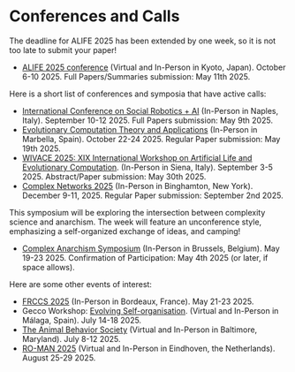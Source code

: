 # Conferences and Calls

The deadline for ALIFE 2025 has been extended by one week, so it is not too late to submit your paper!

- [ALIFE 2025 conference](https://2025.alife.org/submit) (Virtual and In-Person in Kyoto, Japan). October 6-10 2025. Full Papers/Summaries submission: May 11th 2025.

Here is a short list of conferences and symposia that have active calls:

- [International Conference on Social Robotics + AI](https://icsr2025.eu/call-for-papers/) (In-Person in Naples, Italy). September 10-12 2025. Full Papers submission: May 9th 2025.
- [Evolutionary Computation Theory and Applications](https://ecta.scitevents.org/) (In-Person in Marbella, Spain). October 22-24 2025. Regular Paper submission: May 19th 2025.
- [WIVACE 2025: XIX International Workshop on Artificial Life and Evolutionary Computation](wivace2025.diism.unisi.it). (In-Person in Siena, Italy). September 3-5 2025. Abstract/Paper submission: May 30th 2025.
- [Complex Networks 2025](https://complexnetworks.org) (In-Person in Binghamton, New York). December 9-11, 2025. Regular Paper submission: September 2nd 2025.

This symposium will be exploring the intersection between complexity science and anarchism. The week will feature an unconference style, emphasizing a self-organized exchange of ideas, and camping!

- [Complex Anarchism Symposium](https://clea.research.vub.be/complex-anarchism-symposium-19-23-may-2025-in-brussels) (In-Person in Brussels, Belgium). May 19-23 2025. Confirmation of Participation: May 4th 2025 (or later, if space allows).

Here are some other events of interest:

- [FRCCS 2025](https://iutdijon.u-bourgogne.fr/ccs-france/) (In-Person in Bordeaux, France). May 21-23 2025.
- Gecco Workshop: [Evolving Self-organisation](https://evolving-self-organisation-workshop.github.io/). (Virtual and In-Person in Málaga, Spain). July 14-18 2025.
- [The Animal Behavior Society](https://www.animalbehaviorsociety.org/2025/abstracts.php) (Virtual and In-Person in Baltimore, Maryland). July 8-12 2025.
- [RO-MAN 2025](https://www.ro-man2025.org/) (Virtual and In-Person in Eindhoven, the Netherlands). August 25-29 2025.
